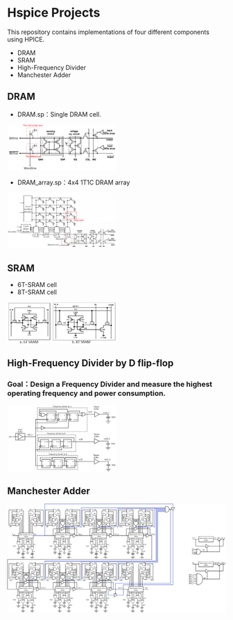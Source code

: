 # Hspice Projects
This repository contains implementations of four different components using HPICE.
- DRAM
- SRAM
- High-Frequency Divider
- Manchester Adder

## DRAM
  - DRAM.sp：Single DRAM cell.
  <img src="https://github.com/xkllkx/Hspice/blob/main/DRAM/DRAM_cell.png" width="50%" height="50%">
  
  - DRAM_array.sp：4x4 1T1C DRAM array
  <img src="https://github.com/xkllkx/Hspice/blob/main/DRAM/DRAM_array.png" width="50%" height="50%">
  
## SRAM
  - 6T-SRAM cell
  - 8T-SRAM cell
<img src="https://github.com/xkllkx/Hspice/blob/main/SRAM/SRAM.png" width="50%" height="50%">

##  High-Frequency Divider by D flip-flop
### Goal：Design a Frequency Divider and measure the highest operating frequency and power consumption.
<img src="https://github.com/xkllkx/Hspice/blob/main/High%20frequency%20divider/Midterm_Project.drawio.png" width="50%" height="50%">

##  Manchester Adder
<img src="https://github.com/xkllkx/Hspice/blob/main/Manchester%20Adder/Final_Project.drawio.png" width="100%" height="100%">
